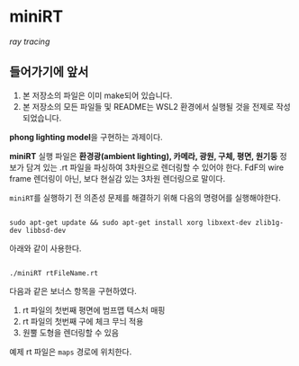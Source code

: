 # miniRT

_ray tracing_

## 들어가기에 앞서

1. 본 저장소의 파일은 이미 make되어 있습니다.
2. 본 저장소의 모든 파일들 및 README는 WSL2 환경에서 실행될 것을 전제로 작성되었습니다.

**phong lighting model**을 구현하는 과제이다.

**miniRT** 실행 파일은 **환경광(ambient lighting), 카메라, 광원, 구체, 평면, 원기둥** 정보가 담겨 있는 .rt 파일을 파싱하여 3차원으로 렌더링할 수 있어야 한다. FdF의 wire frame 렌더링이 아닌, 보다 현실감 있는 3차원 렌더링으로 말이다.

`miniRT`를 실행하기 전 의존성 문제를 해결하기 위해 다음의 명령어를 실행해야한다.

```shell

sudo apt-get update && sudo apt-get install xorg libxext-dev zlib1g-dev libbsd-dev

```

아래와 같이 사용한다.

```shell

./miniRT rtFileName.rt

```

다음과 같은 보너스 항목을 구현하였다.

1. rt 파일의 첫번째 평면에 범프맵 텍스처 매핑
2. rt 파일의 첫번째 구에 체크 무늬 적용
3. 원뿔 도형을 렌더링할 수 있음

예제 rt 파일은 `maps` 경로에 위치한다.
